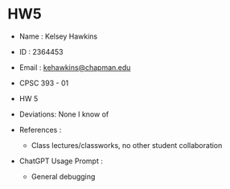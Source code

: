 # HW5

* Name : Kelsey Hawkins
* ID : 2364453
* Email : kehawkins@chapman.edu
* CPSC 393 - 01
* HW 5
* Deviations: None I know of
* References :
  * Class lectures/classworks, no other student collaboration

* ChatGPT Usage Prompt :
  * General debugging
